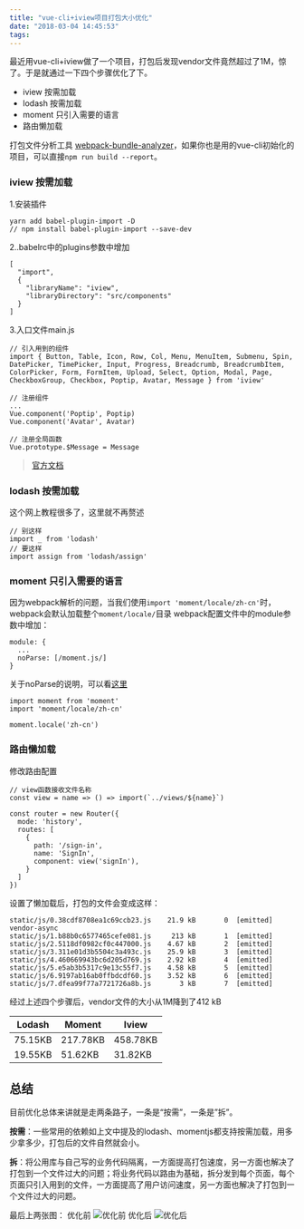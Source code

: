 ```yaml
---
title: "vue-cli+iview项目打包大小优化"
date: "2018-03-04 14:45:53"
tags:
---
```


最近用vue-cli+iview做了一个项目，打包后发现vendor文件竟然超过了1M，惊了。于是就通过一下四个步骤优化了下。


- iview 按需加载
- lodash 按需加载
- moment 只引入需要的语言
- 路由懒加载

打包文件分析工具 [webpack-bundle-analyzer](https://www.npmjs.com/package/webpack-bundle-analyzer)，如果你也是用的vue-cli初始化的项目，可以直接`npm run build --report`。

### iview 按需加载

1.安装插件
```
yarn add babel-plugin-import -D
// npm install babel-plugin-import --save-dev
```
2..babelrc中的plugins参数中增加
```
[
  "import",
  {
    "libraryName": "iview",
    "libraryDirectory": "src/components"
  }
]
```
3.入口文件main.js
```
// 引入用到的组件
import { Button, Table, Icon, Row, Col, Menu, MenuItem, Submenu, Spin, DatePicker, TimePicker, Input, Progress, Breadcrumb, BreadcrumbItem, ColorPicker, Form, FormItem, Upload, Select, Option, Modal, Page, CheckboxGroup, Checkbox, Poptip, Avatar, Message } from 'iview'

// 注册组件
...
Vue.component('Poptip', Poptip)
Vue.component('Avatar', Avatar)

// 注册全局函数
Vue.prototype.$Message = Message

```
> [官方文档](https://www.iviewui.com/docs/guide/start#%E6%8C%89%E9%9C%80%E5%BC%95%E7%94%A8)


### lodash 按需加载
这个网上教程很多了，这里就不再赘述
```
// 别这样
import _ from 'lodash'
// 要这样
import assign from 'lodash/assign'
```


### moment 只引入需要的语言
因为webpack解析的问题，当我们使用`import 'moment/locale/zh-cn'`时，webpack会默认加载整个`moment/locale/`目录
webpack配置文件中的module参数中增加：
```
module: {
  ...
  noParse: [/moment.js/]
}
```
关于noParse的说明，可以看[这里](https://doc.webpack-china.org/configuration/module/#module-noparse)
```
import moment from 'moment'
import 'moment/locale/zh-cn'

moment.locale('zh-cn')
```

### 路由懒加载
修改路由配置
```
// view函数接收文件名称
const view = name => () => import(`../views/${name}`)

const router = new Router({
  mode: 'history',
  routes: [
    {
      path: '/sign-in',
      name: 'SignIn',
      component: view('signIn'),
    }
  ]
})
```
设置了懒加载后，打包的文件会变成这样：
```
static/js/0.38cdf8708ea1c69ccb23.js    21.9 kB       0  [emitted]         vendor-async
static/js/1.b88b0c6577465cefe081.js     213 kB       1  [emitted]
static/js/2.5118df0982cf0c447000.js    4.67 kB       2  [emitted]
static/js/3.311e01d3b5504c3a493c.js    25.9 kB       3  [emitted]
static/js/4.460669943bc6d205d769.js    2.92 kB       4  [emitted]
static/js/5.e5ab3b5317c9e13c55f7.js    4.58 kB       5  [emitted]
static/js/6.9197ab16ab0ffbdcdf60.js    3.52 kB       6  [emitted]
static/js/7.dfea99f77a7721726a8b.js       3 kB       7  [emitted]
```

经过上述四个步骤后，vendor文件的大小从1M降到了412 kB  

| Lodash  | Moment   | Iview    |
| ------- | -------- | -------- |
| 75.15KB | 217.78KB | 458.78KB |
| 19.55KB | 51.62KB  | 31.82KB  |


## 总结
目前优化总体来讲就是走两条路子，一条是“按需”，一条是”拆”。

**按需**：一些常用的依赖如上文中提及的lodash、momentjs都支持按需加载，用多少拿多少，打包后的文件自然就会小。

**拆**：将公用库与自己写的业务代码隔离，一方面提高打包速度，另一方面也解决了打包到一个文件过大的问题；将业务代码以路由为基础，拆分发到每个页面，每个页面只引入用到的文件，一方面提高了用户访问速度，另一方面也解决了打包到一个文件过大的问题。

最后上两张图：
优化前
![优化前](/images/start.jpg)
优化后
![优化后](/images/end.jpg)
